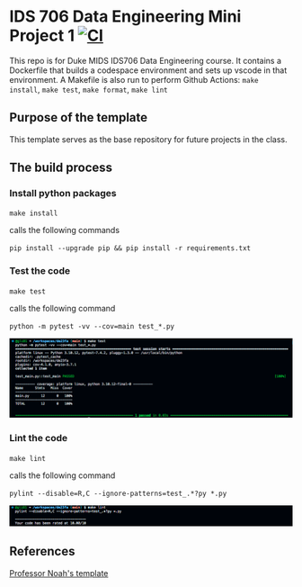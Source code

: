 # IDS 706 Data Engineering Mini Project 1 [![CI](https://github.com/gli81/de23fa/actions/workflows/ci.yml/badge.svg)](https://github.com/gli81/de23fa/actions/workflows/ci.yml)

This repo is for Duke MIDS IDS706 Data Engineering course. It contains a Dockerfile that builds a codespace environment and sets up vscode in that environment. A Makefile is also run to perform Github Actions: `make install`, `make test`, `make format`, `make lint`

## Purpose of the template

This template serves as the base repository for future projects in the class.

## The build process

### Install python packages

`make install`

calls the following commands

`pip install --upgrade pip && pip install -r requirements.txt`

### Test the code

`make test`

calls the following command

`python -m pytest -vv --cov=main test_*.py`

![TestResult](./resources/make_test.png)

### Lint the code

`make lint`

calls the following command

`pylint --disable=R,C --ignore-patterns=test_.*?py *.py`

![LintResult](./resources/make_lint.png)

## References

[Professor Noah's template](https://github.com/nogibjj/python-template)